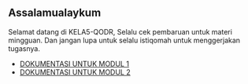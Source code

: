 ## Assalamualaykum

Selamat datang di KELA5-QODR, Selalu cek pembaruan untuk materi mingguan.
Dan jangan lupa untuk selalu istiqomah untuk menggerjakan tugasnya.

- [DOKUMENTASI UNTUK MODUL 1](https://achmadesigner.github.io/KELA5-QODR/Minggu1/index.html)
- [DOKUMENTASI UNTUK MODUL 2](https://achmadesigner.github.io/KELA5-QODR/Minggu%202/index.html) 
